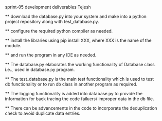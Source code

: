 sprint-05 development deliverables Tejesh

** download the database.py into your system and make into a python project repository along with test_database.py.

** configure the required python compiler as needed.

** install the libraries using pip install XXX, where XXX is the name of the module.

** and run the program in any IDE as needed.

** The database.py elaborates the working functionality of Database class i.e.., used in database.py program.

** The test_database.py is the main test functionality which is used to test db functionality or to run db class in another program as required.

** The logging functionality is added into database.py to provide the information for back tracing the code failuers/ improper data in the db file.

** There can be advancements in the code to incorporate the deduplication check to avoid duplicate data entries.